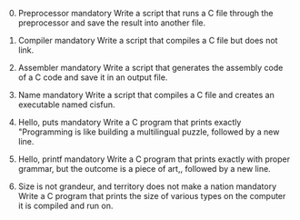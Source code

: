 0. Preprocessor
mandatory
Write a script that runs a C file through the preprocessor and save the result into another file.

1. Compiler
mandatory
Write a script that compiles a C file but does not link.

2. Assembler
mandatory
Write a script that generates the assembly code of a C code and save it in an output file.

3. Name
mandatory
Write a script that compiles a C file and creates an executable named cisfun.

4. Hello, puts
mandatory
Write a C program that prints exactly "Programming is like building a multilingual puzzle, followed by a new line.

5. Hello, printf
mandatory
Write a C program that prints exactly with proper grammar, but the outcome is a piece of art,, followed by a new line.

6. Size is not grandeur, and territory does not make a nation
mandatory
Write a C program that prints the size of various types on the computer it is compiled and run on.


